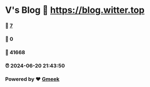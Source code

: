 # V's Blog :link: https://blog.witter.top 
### :page_facing_up: [7](https://blog.witter.top/tag.html) 
### :speech_balloon: 0 
### :hibiscus: 41668 
### :alarm_clock: 2024-06-20 21:43:50 
### Powered by :heart: [Gmeek](https://github.com/Meekdai/Gmeek)
